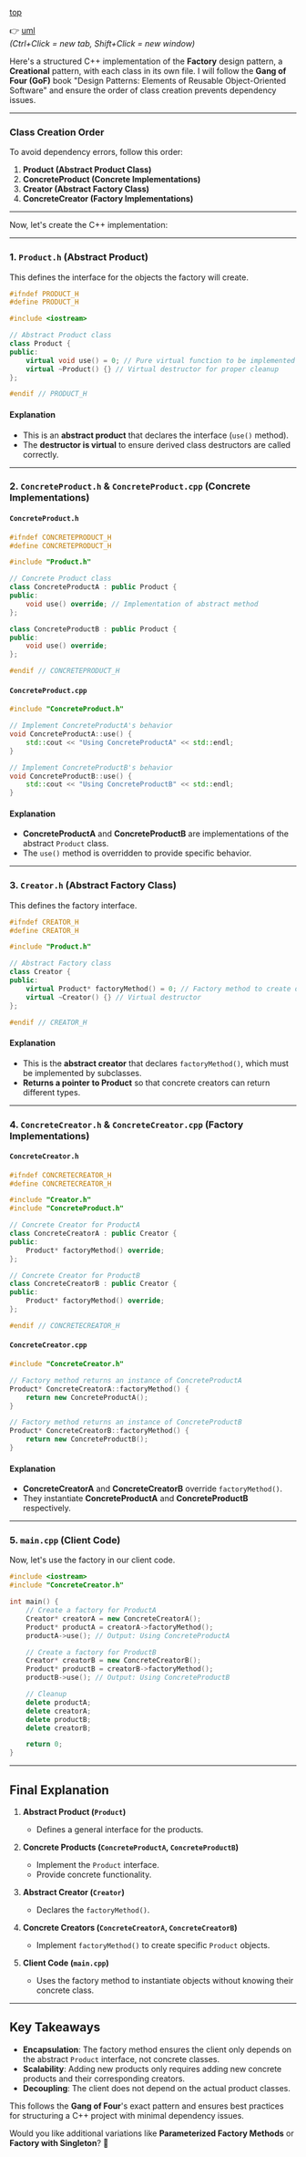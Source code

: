 [top](../README.md)


👉 [uml](https://vimeo.com/1065235948)  
*(Ctrl+Click = new tab, Shift+Click = new window)*

Here's a structured C++ implementation of the **Factory** design pattern, a **Creational** pattern, with each class in its own file. I will follow the **Gang of Four (GoF)** book "Design Patterns: Elements of Reusable Object-Oriented Software" and ensure the order of class creation prevents dependency issues.

---

### **Class Creation Order**
To avoid dependency errors, follow this order:
1. **Product (Abstract Product Class)**
2. **ConcreteProduct (Concrete Implementations)**
3. **Creator (Abstract Factory Class)**
4. **ConcreteCreator (Factory Implementations)**

---

Now, let's create the C++ implementation:

---

### **1. `Product.h` (Abstract Product)**
This defines the interface for the objects the factory will create.

```cpp
#ifndef PRODUCT_H
#define PRODUCT_H

#include <iostream>

// Abstract Product class
class Product {
public:
    virtual void use() = 0; // Pure virtual function to be implemented by concrete products
    virtual ~Product() {} // Virtual destructor for proper cleanup
};

#endif // PRODUCT_H
```

#### **Explanation**
- This is an **abstract product** that declares the interface (`use()` method).
- The **destructor is virtual** to ensure derived class destructors are called correctly.

---

### **2. `ConcreteProduct.h` & `ConcreteProduct.cpp` (Concrete Implementations)**

#### **`ConcreteProduct.h`**
```cpp
#ifndef CONCRETEPRODUCT_H
#define CONCRETEPRODUCT_H

#include "Product.h"

// Concrete Product class
class ConcreteProductA : public Product {
public:
    void use() override; // Implementation of abstract method
};

class ConcreteProductB : public Product {
public:
    void use() override;
};

#endif // CONCRETEPRODUCT_H
```

#### **`ConcreteProduct.cpp`**
```cpp
#include "ConcreteProduct.h"

// Implement ConcreteProductA's behavior
void ConcreteProductA::use() {
    std::cout << "Using ConcreteProductA" << std::endl;
}

// Implement ConcreteProductB's behavior
void ConcreteProductB::use() {
    std::cout << "Using ConcreteProductB" << std::endl;
}
```

#### **Explanation**
- **ConcreteProductA** and **ConcreteProductB** are implementations of the abstract `Product` class.
- The `use()` method is overridden to provide specific behavior.

---

### **3. `Creator.h` (Abstract Factory Class)**
This defines the factory interface.

```cpp
#ifndef CREATOR_H
#define CREATOR_H

#include "Product.h"

// Abstract Factory class
class Creator {
public:
    virtual Product* factoryMethod() = 0; // Factory method to create objects
    virtual ~Creator() {} // Virtual destructor
};

#endif // CREATOR_H
```

#### **Explanation**
- This is the **abstract creator** that declares `factoryMethod()`, which must be implemented by subclasses.
- **Returns a pointer to Product** so that concrete creators can return different types.

---

### **4. `ConcreteCreator.h` & `ConcreteCreator.cpp` (Factory Implementations)**

#### **`ConcreteCreator.h`**
```cpp
#ifndef CONCRETECREATOR_H
#define CONCRETECREATOR_H

#include "Creator.h"
#include "ConcreteProduct.h"

// Concrete Creator for ProductA
class ConcreteCreatorA : public Creator {
public:
    Product* factoryMethod() override;
};

// Concrete Creator for ProductB
class ConcreteCreatorB : public Creator {
public:
    Product* factoryMethod() override;
};

#endif // CONCRETECREATOR_H
```

#### **`ConcreteCreator.cpp`**
```cpp
#include "ConcreteCreator.h"

// Factory method returns an instance of ConcreteProductA
Product* ConcreteCreatorA::factoryMethod() {
    return new ConcreteProductA();
}

// Factory method returns an instance of ConcreteProductB
Product* ConcreteCreatorB::factoryMethod() {
    return new ConcreteProductB();
}
```

#### **Explanation**
- **ConcreteCreatorA** and **ConcreteCreatorB** override `factoryMethod()`.
- They instantiate **ConcreteProductA** and **ConcreteProductB** respectively.

---

### **5. `main.cpp` (Client Code)**
Now, let's use the factory in our client code.

```cpp
#include <iostream>
#include "ConcreteCreator.h"

int main() {
    // Create a factory for ProductA
    Creator* creatorA = new ConcreteCreatorA();
    Product* productA = creatorA->factoryMethod();
    productA->use(); // Output: Using ConcreteProductA

    // Create a factory for ProductB
    Creator* creatorB = new ConcreteCreatorB();
    Product* productB = creatorB->factoryMethod();
    productB->use(); // Output: Using ConcreteProductB

    // Cleanup
    delete productA;
    delete creatorA;
    delete productB;
    delete creatorB;

    return 0;
}
```

---

## **Final Explanation**
1. **Abstract Product (`Product`)**
   - Defines a general interface for the products.
   
2. **Concrete Products (`ConcreteProductA`, `ConcreteProductB`)**
   - Implement the `Product` interface.
   - Provide concrete functionality.

3. **Abstract Creator (`Creator`)**
   - Declares the `factoryMethod()`.

4. **Concrete Creators (`ConcreteCreatorA`, `ConcreteCreatorB`)**
   - Implement `factoryMethod()` to create specific `Product` objects.

5. **Client Code (`main.cpp`)**
   - Uses the factory method to instantiate objects without knowing their concrete class.

---

## **Key Takeaways**
- **Encapsulation**: The factory method ensures the client only depends on the abstract `Product` interface, not concrete classes.
- **Scalability**: Adding new products only requires adding new concrete products and their corresponding creators.
- **Decoupling**: The client does not depend on the actual product classes.

This follows the **Gang of Four**'s exact pattern and ensures best practices for structuring a C++ project with minimal dependency issues.

Would you like additional variations like **Parameterized Factory Methods** or **Factory with Singleton**? 🚀
